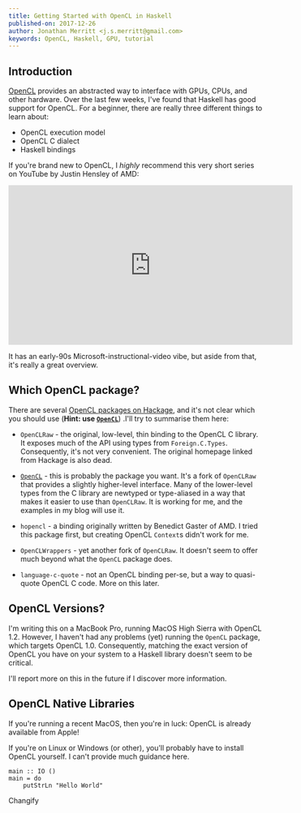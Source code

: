 ```yaml
---
title: Getting Started with OpenCL in Haskell
published-on: 2017-12-26
author: Jonathan Merritt <j.s.merritt@gmail.com>
keywords: OpenCL, Haskell, GPU, tutorial
---
```


## Introduction

[OpenCL][OPENCL_WIKIPEDIA] provides an abstracted way to interface with GPUs,
CPUs, and other hardware. Over the last few weeks, I've found that Haskell has
good support for OpenCL. For a beginner, there are really three different things
to learn about:

  - OpenCL execution model
  - OpenCL C dialect
  - Haskell bindings
  
If you're brand new to OpenCL, I _highly_ recommend this very short series on 
YouTube by Justin Hensley of AMD:

<p><center><iframe 
  width="560" 
  height="315" 
  src="https://www.youtube.com/embed/aKtpZuokeEk" 
  frameborder="0" 
  gesture="media" 
  allow="encrypted-media" 
  allowfullscreen></iframe></center></p>

It has an early-90s Microsoft-instructional-video vibe, but aside from that, 
it's really a great overview.

## Which OpenCL package?

There are several [OpenCL packages on Hackage][HKG_OPENCL], and it's not clear
which you should use (**Hint: use [`OpenCL`][OPENCL]**) .I'll try to summarise
them here:

  - `OpenCLRaw` - the original, low-level, thin binding to the OpenCL C library.
    It exposes much of the API using types from `Foreign.C.Types`. Consequently,
    it's not very convenient. The original homepage linked from Hackage is also
    dead.

  - [`OpenCL`][OPENCL] - this is probably the package you want. It's a fork of
    `OpenCLRaw` that provides a slightly higher-level interface. Many of the
    lower-level types from the C library are newtyped or type-aliased in a way
    that makes it easier to use than `OpenCLRaw`. It is working for me, and the
    examples in my blog will use it.

  - `hopencl` - a binding originally written by Benedict Gaster of AMD. I tried
    this package first, but creating OpenCL `Context`s didn't work for me.

  - `OpenCLWrappers` - yet another fork of `OpenCLRaw`. It doesn't seem to offer
    much beyond what the `OpenCL` package does.

  - `language-c-quote` - not an OpenCL binding per-se, but a way to quasi-quote
    OpenCL C code. More on this later.
    
## OpenCL Versions?

I'm writing this on a MacBook Pro, running MacOS High Sierra with OpenCL 1.2.
However, I haven't had any problems (yet) running the `OpenCL` package, which
targets OpenCL 1.0. Consequently, matching the exact version of OpenCL you have
on your system to a Haskell library doesn't seem to be critical.

I'll report more on this in the future if I discover more information.

[OPENCL_WIKIPEDIA]: https://en.wikipedia.org/wiki/OpenCL
[HKG_OPENCL]: https://hackage.haskell.org/packages/search?terms=opencl
[OPENCL]: https://hackage.haskell.org/package/OpenCL

## OpenCL Native Libraries

If you're running a recent MacOS, then you're in luck: OpenCL is already
available from Apple!

If you're on Linux or Windows (or other), you'll probably have to install OpenCL
yourself. I can't provide much guidance here.


~~~~{#mycode .haskell}
main :: IO ()
main = do
    putStrLn "Hello World"
~~~~

Changify
